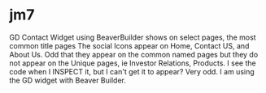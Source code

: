 # jm7
GD Contact Widget using BeaverBuilder shows on select pages, the most common title pages
The social Icons appear on Home, Contact US, and About Us.  Odd that they appear on the common named pages but they do not appear on the Unique pages, ie Investor Relations, Products.  I see the code when I INSPECT it, but I can't get it to appear?  Very odd.  I am using the GD widget with Beaver Builder.

